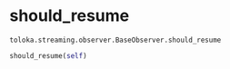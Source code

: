 # should_resume
`toloka.streaming.observer.BaseObserver.should_resume`

```python
should_resume(self)
```

